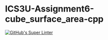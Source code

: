 # ICS3U-Assignment6-cube_surface_area-cpp

[![GitHub's Super Linter](https://github.com/Rohnin-Barrette/ICS3U-Assignment6-cube_surface_area-cpp/workflows/GitHub's%20Super%20Linter/badge.svg)](https://github.com/Rohnin-Barrette/ICS3U-Assignment6-cube_surface_area-cpp/actions)
